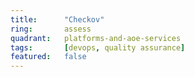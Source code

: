 ```yaml
---
title:      "Checkov"
ring:       assess
quadrant:   platforms-and-aoe-services
tags:       [devops, quality assurance]
featured:   false
---
```

